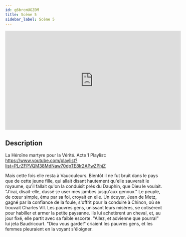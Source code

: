 ```yaml
---
id: g6brcmUGZ0M
title: Scène 5
sidebar_label: Scène 5
---
```


<iframe
  width="560"
  height="315"
  src="https://www.youtube.com/embed/g6brcmUGZ0M"
  title="YouTube video player"
  frameborder="0"
  allow="accelerometer; autoplay; clipboard-write; encrypted-media; gyroscope; picture-in-picture; web-share"
  referrerpolicy="strict-origin-when-cross-origin"
  allowfullscreen
></iframe>

## Description

La Héroïne martyre pour la Vérité. Acte 1
Playlist: https://www.youtube.com/playlist?list=PLrZFPVQM38MdNaw70dpTE8Ir2APwZPhjZ

Mais cette fois elle resta à Vaucouleurs.
Bientôt il ne fut bruit dans le pays que de cette jeune fille, qui allait disant hautement qu'elle sauverait le royaume, qu'il fallait qu'on la conduisît près du Dauphin, que Dieu le voulait. 
"J'irai, disait-elle, dussé-je user mes jambes jusqu'aux genoux."
Le peuple, de cœur simple, ému par sa foi, croyait en elle. Un écuyer, Jean de Metz, gagné par la confiance de la foule, s'offrit pour la conduire à Chinon, où se trouvait Charles VII. Les pauvres gens, unissant leurs misères, se cotisèrent pour habiller et armer la petite paysanne. Ils lui achetèrent un cheval, et, au jour fixé, elle partit avec sa faible escorte.
"Allez, et advienne que pourra!" lui jeta Baudricourt.
"Dieu vous garde!" criaient les pauvres gens, et les femmes pleuraient en la voyant s'éloigner.
